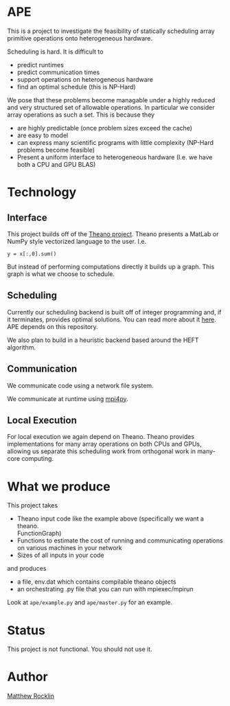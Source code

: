 APE
===

This is a project to investigate the feasibility of statically scheduling array
primitive operations onto heterogeneous hardware.

Scheduling is hard. It is difficult to 

 * predict runtimes 
 * predict communication times
 * support operations on heterogeneous hardware
 * find an optimal schedule (this is NP-Hard)

We pose that these problems become managable under a highly reduced and very
structured set of allowable operations. In particular we consider array operations as such a set. This is because they

 * are highly predictable (once problem sizes exceed the cache)
 * are easy to model
 * can express many scientific programs with little complexity (NP-Hard
   problems become feasible)
 * Present a uniform interface to heterogeneous hardware (I.e. we have both a
   CPU and GPU BLAS)

Technology
==========

Interface
---------

This project builds off of the 
[Theano project](http://deeplearning.net/software/theano/).
Theano presents a MatLab or NumPy style vectorized language to the user. I.e. 

    y = x[:,0].sum()

But instead of performing computations directly it builds up a graph. This
graph is what we choose to schedule.  

Scheduling
----------

Currently our scheduling backend is built off of integer programming and, if it
terminates, provides optimal solutions. You can read more about it
[here](http://github.com/mrocklin/Tompkins). APE depends on this repository.

We also plan to build in a heuristic backend based around the HEFT algorithm. 

Communication
-------------

We communicate code using a network file system. 

We communicate at runtime using [mpi4py](http://mpi4py.scipy.org/).

Local Execution
---------------

For local execution we again depend on Theano. Theano provides implementations
for many array operations on both CPUs and GPUs, allowing us separate this
scheduling work from orthogonal work in many-core computing. 

What we produce
===============

This project takes 
 * Theano input code like the example above (specifically we want a theano.   
   FunctionGraph)
 * Functions to estimate the cost of running and communicating operations on
   various machines in your network
 * Sizes of all inputs in your code

and produces
 * a file, env.dat which contains compilable theano objects
 * an orchestrating .py file that you can run with mpiexec/mpirun

Look at `ape/example.py` and `ape/master.py` for an example.

Status
======

This project is not functional. You should not use it. 

Author
======
[Matthew Rocklin](http://matthewrocklin.com)

